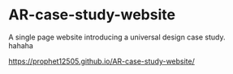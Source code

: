 # AR-case-study-website
A single page website introducing a universal design case study.  
hahaha

https://prophet12505.github.io/AR-case-study-website/
